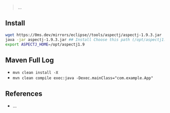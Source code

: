 > ...

## Install

```bash
wget https://0ms.dev/mirrors/eclipse//tools/aspectj/aspectj-1.9.3.jar
java -jar aspectj-1.9.3.jar ## Install Choose this path (/opt/aspectj1.9)
export ASPECTJ_HOME=/opt/aspectj1.9
```

## Maven Full Log

- `mvn clean install -X`
- `mvn clean compile exec:java -Dexec.mainClass="com.example.App"`

## References

- ...
